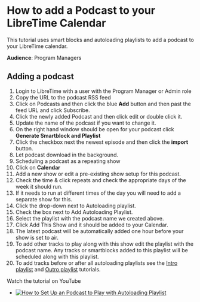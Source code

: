 # How to add a Podcast to your LibreTime Calendar

This tutorial uses smart blocks and autoloading playlists to add a podcast to
your LibreTime calendar.

**Audience**: Program Managers

## Adding a podcast

1. Login to LibreTime with a user with the Program Manager or Admin role
1. Copy the URL to the podcast RSS feed
1. Click on Podcasts and then click the blue **Add** button and then past the
feed URL and click Subscribe.
1. Click the newly added Podcast and then click edit or double click it.
1. Update the name of the podcast if you want to change it.
1. On the right hand window should be open for your podcast click **Generate
Smartblock and Playlist**
1. Click the checkbox next the newest episode and then click the **import**
button.
1. Let podcast download in the background.
1. Scheduling a podcast as a repeating show
1. Click on **Calendar**
1. Add a new show or edit a pre-existing show setup for this podcast.
1. Check the time & click repeats and check the appropriate days of the week it
should run.
1. If it needs to run at different times of the day you will need to add a
separate show for this.
1. Click the drop-down next to Autoloading playlist.
1. Check the box next to Add Autoloading Playlist.
1. Select the playlist with the podcast name we created above.
1. Click Add This Show and it should be added to your Calendar.
1. The latest podcast will be automatically added one hour before your show is
set to air.
1. To add other tracks to play along with this show edit the playlist with the
podcast name. Any tracks or smartblocks added to this playlist will be
scheduled along with this playlist.
1. To add tracks before or after all autoloading playlists see the
[Intro playlist](intro-playlist.md) and [Outro playlist](outro-playlist.md)
tutorials.

Watch the tutorial on YouTube

* [![How to Set Up an Podcast to Play with Autoloading Playlist](http://img.youtube.com/vi/g-4UcD8qvR8/0.jpg)](https://www.youtube-nocookie.com/embed/g-4UcD8qvR8 "How to Set Up an Podcast to Play with Autoloading Playlist")
